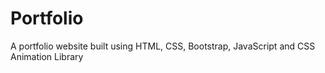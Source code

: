 # Portfolio
A portfolio website built using HTML, CSS, Bootstrap, JavaScript and CSS Animation Library
